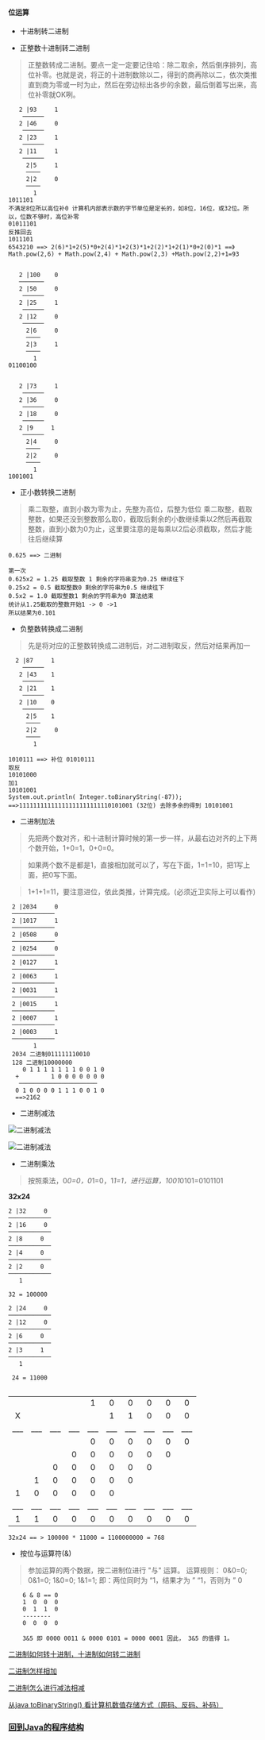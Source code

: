 

#### 位运算


+ 十进制转二进制

+ 正整数十进制转二进制

> 正整数转成二进制。要点一定一定要记住哈：除二取余，然后倒序排列，高位补零。也就是说，将正的十进制数除以二，得到的商再除以二，依次类推直到商为零或一时为止，然后在旁边标出各步的余数，最后倒着写出来，高位补零就OK咧。

```
   2 |93     1
    ──────
   2 |46     0
    ──────  
   2 |23     1
    ──────
   2 |11     1
    ────── 
     2|5     1
     ────
     2|2     0
     ────
       1       
1011101
不满足8位所以高位补0 计算机内部表示数的字节单位是定长的，如8位，16位，或32位。所以，位数不够时，高位补零
01011101
反推回去
1011101
6543210 ==> 2(6)*1+2(5)*0+2(4)*1+2(3)*1+2(2)*1+2(1)*0+2(0)*1 ==》Math.pow(2,6) + Math.pow(2,4) + Math.pow(2,3) +Math.pow(2,2)+1=93


   2 |100    0
   ───────
   2 |50     0
    ──────  
   2 |25     1
    ──────
   2 |12     0
    ────── 
     2|6     0
     ────
     2|3     1
     ────
       1       
01100100


   2 |73     1
    ──────
   2 |36     0
    ──────  
   2 |18     0
    ──────
   2 |9     1
    ────── 
     2|4     0
     ────
     2|2     0
     ────
       1       
1001001

```

+ 正小数转换二进制

> 乘二取整，直到小数为零为止，先整为高位，后整为低位
> 乘二取整，截取整数，如果还没到整数那么取0，截取后剩余的小数继续乘以2然后再截取整数，直到小数为0为止，这里要注意的是每乘以2后必须截取，然后才能往后继续算
 

```
0.625 ==> 二进制

第一次
0.625x2 = 1.25 截取整数 1 剩余的字符串变为0.25 继续往下
0.25x2 = 0.5 截取整数0 剩余的字符串为0.5 继续往下
0.5x2 = 1.0 截取整数1 剩余的字符串为0 算法结束
统计从1.25截取的整数开始1 -> 0 ->1
所以结果为0.101

```



+ 负整数转换成二进制

> 先是将对应的正整数转换成二进制后，对二进制取反，然后对结果再加一


```
  2 |87     1
    ──────
   2 |43    1
    ──────  
   2 |21    1
    ──────
   2 |10    0
    ────── 
     2|5    1
     ────
     2|2     0
     ────
       1    

1010111 ==> 补位 01010111  
取反
10101000
加1
10101001
System.out.println( Integer.toBinaryString(-87)); ==>11111111111111111111111110101001 (32位) 去除多余的得到 10101001
```




+ 二进制加法

> 先把两个数对齐，和十进制计算时候的第一步一样，从最右边对齐的上下两个数开始，1+0=1，0+0=0。

> 如果两个数不是都是1，直接相加就可以了，写在下面，1=1=10，把1写上面，把0写下面。

> 1+1+1=11，要注意进位，依此类推，计算完成。(必须近卫实际上可以看作)

```
 2 |2034     0 
 ────────────
 2 |1017     1
 ────────────
 2 |0508     0
 ────────────
 2 |0254     0
 ────────────
 2 |0127     1
 ────────────
 2 |0063     1 
 ────────────
 2 |0031     1
 ────────────
 2 |0015     1
 ────────────
 2 |0007     1
 ────────────
 2 |0003     1
 ────────────
       1    
 2034 二进制011111110010
 128 二进制10000000
    0 1 1 1 1 1 1 1 0 0 1 0
  +         1 0 0 0 0 0 0 0
   ──────────────────────
  0 1 0 0 0 0 1 1 1 0 0 1 0
  ==>2162
```

* 二进制减法

![二进制减法](二进制减法.jpg)

![二进制减法](微信图片_20191103163236.jpg)

* 二进制乘法

> 按照乘法，0*0=0，0*1=0，1*1=1，进行运算，1001*0101=0101101

**32x24**
```
2 |32     0 
────────────
2 |16     0
────────────
2 |8     0
────────────
2 |4     0
────────────
2 |2     0
────────────
   1
   
32 = 100000

2 |24     0 
────────────
2 |12     0
────────────
2 |6     0
────────────
2 |3     1
────────────
   1
   
 24 = 11000
 
```

|      |      |       |      |      |       |      |      |       |       |
|:---:| :---:| :----: |:---:| :---:| :----: |:---:| :---:| :----: | :----: |
|  |   |   |  | 1|  0 | 0| 0|  0| 0  |
|X  |   |   |  |  |  1 | 1| 0|  0| 0  |
|___|___| ___|___| ___|  ___| ___|___| ___| ___|
|  |   |   |  | 0|  0 | 0| 0|  0| 0  |
|  |   |   |0 | 0|  0 | 0| 0|  0|   |
|  |   | 0 |0 | 0|  0 | 0| 0|  |   |
|  |  1 | 0 |0 | 0|  0 | 0|  |  |   |
|  1|  0 | 0 |0 | 0|  0 | |  |  |   |
|___|___| ___|___| ___|  ___| ___|___| ___| ___|
|  1| 1 | 0 |0|0| 0| 0| 0| 0| 0 |

```
32x24 == > 100000 * 11000 = 1100000000 = 768
```


+ 按位与运算符(&)
> 参加运算的两个数据，按二进制位进行 "与" 运算。
> 运算规则： 0&0=0; 0&1=0; 1&0=0; 1&1=1; 即：两位同时为 “1，结果才为 ” “1，否则为 ” 0
```
    6 & 8 == 0
    1  0  0  0
    0  1  1  0
    --------
    0  0  0  0
    
    3&5 即 0000 0011 & 0000 0101 = 0000 0001 因此， 3&5 的值得 1。
```

[二进制如何转十进制，十进制如何转二进制](https://jingyan.baidu.com/article/597a0643614568312b5243c0.html)

[二进制怎样相加](https://jingyan.baidu.com/article/86112f135745432736978776.html)

[二进制怎么进行减法相减](https://jingyan.baidu.com/article/851fbc379ef4173e1e15ab71.html)

[从java toBinaryString() 看计算机数值存储方式（原码、反码、补码）](https://www.cnblogs.com/simpleito/p/10787827.html)









### [回到Java的程序结构](programStructure.md)